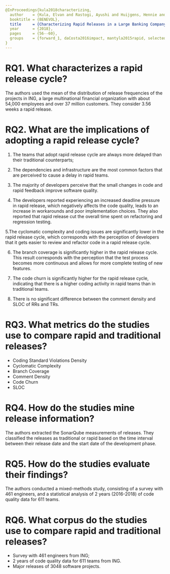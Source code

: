 ```yaml
---
@InProceedings{kula2018characterizing,
  author    = {Kula, Elvan and Rastogi, Ayushi and Huijgens, Hennie and van Deursen, Arie},
  booktitle = {BENEVOL},
  title     = {Characterizing Rapid Releases in a Large Banking Company: A Case Study.},
  year      = {2018},
  pages     = {56--60},
  groups    = {forward_1, daCosta2016impact, mantyla2015rapid, selected, Other Studies},
}
---
```


# RQ1. What characterizes a rapid release cycle?

The authors used the mean of the distribution of release frequencies of the projects in ING, a large multinational financial organization with about 54,000 employees and over 37 million customers. They consider 3.56 weeks a rapid release.

# RQ2. What are the implications of adopting a rapid release cycle?

 1. The teams that adopt rapid release cycle are always more delayed than their traditional counterparts;
 
 2. The dependencies and infrastructure are the most common factors that are perceived to cause a delay in rapid teams.

 3. The majority of developers perceive that the small changes in code and rapid feedback improve software quality.
 
 4. The developers reported experiencing an increased deadline pressure in rapid release, which negatively affects the code quality, leads to an increase in workarounds and poor implementation choices. They also reported that rapid release cut the overall time spent on refactoring and regression testing.

 5.The cyclomatic complexity and coding issues are significantly lower in the rapid release cycle, which corresponds with the perception of developers that it gets easier to review and refactor code in a rapid release cycle.

 6. The branch coverage is significantly higher in the rapid release cycle. This result corresponds with the perception that the test process becomes more continuous and allows for more complete testing of new features.
   
 7.  The code churn is significantly higher for the rapid release cycle, indicating that there is a higher coding activity in rapid teams than in traditional teams.
   
 8. There is no significant difference between the comment density and SLOC of RRs and TRs.

# RQ3. What metrics do the studies use to compare rapid and traditional releases?

  - Coding Standard Violations Density
  - Cyclomatic Complexity
  - Branch Coverage
  - Comment Density
  - Code Churn
  - SLOC

# RQ4. How do the studies mine release information?

The authors extracted the SonarQube measurements of releases. They classified the releases as traditional or rapid based on the time interval between their release date and the start date of the development phase.

# RQ5. How do the studies evaluate their findings?

The authors conducted a mixed-methods study, consisting of a survey with 461 engineers, and a statistical analysis of 2 years (2016-2018) of code quality data for 611 teams.

# RQ6. What corpus do the studies use to compare rapid and traditional releases?

  - Survey with 461 engineers from ING;
  - 2 years of code quality data for 611 teams from ING.
  - Major releases of 3048 software projects.
